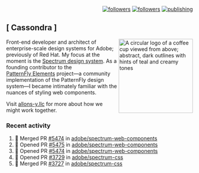 <p align="right"><a rel="me" href="https://front-end.social/@castastrophe">
    <img alt="followers" title="Follow me on Mastodon" src="https://img.shields.io/mastodon/follow/109297102751309835?domain=https%3A%2F%2Ffront-end.social&label=Follow&logo=mastodon&logoColor=white&style=for-the-badge&labelColor=008080&color=006969"/></a>
  <a href="https://codepen.io/castastrophe/">
    <img alt="followers" title="Follow me on CodePen" src="https://img.shields.io/badge/23-1?color=640464&labelColor=7c007c&style=for-the-badge&logo=codepen&label=Follow"/></a>
<a href="https://castastrophe.medium.com/">
    <img alt="publishing" title="View articles on Medium" src="https://img.shields.io/badge/107-1?color=666&labelColor=444&label=subscribe&logo=medium&logoColor=white&style=for-the-badge"/></a>
</p>

## [&nbsp;Cassondra&nbsp;]

<img align="right" src="https://github-production-user-asset-6210df.s3.amazonaws.com/1840295/253016758-ba468774-1cd3-42c2-8f43-947b5eeb5edf.png" height="200" alt="A circular logo of a coffee cup viewed from above; abstract, dark outlines with hints of teal and creamy tones">

Front-end developer and architect of enterprise-scale design systems for Adobe; previously of Red Hat. My focus at the moment is the [Spectrum design system](https://github.com/adobe/spectrum-css). As a founding contributor to the [PatternFly&nbsp;Elements](https://github.com/patternfly/patternfly-elements) project&mdash;a community implementation of the PatternFly design system&mdash;I became intimately familiar with the nuances of styling web components.

Visit [allons-y.llc](http://allons-y.llc/) for more about how we might work together.

### Recent activity

<!--START_SECTION:activity-->
1. 🎉 Merged PR [#5474](https://github.com/adobe/spectrum-web-components/pull/5474) in [adobe/spectrum-web-components](https://github.com/adobe/spectrum-web-components)
2. 💪 Opened PR [#5475](https://github.com/adobe/spectrum-web-components/pull/5475) in [adobe/spectrum-web-components](https://github.com/adobe/spectrum-web-components)
3. 💪 Opened PR [#5474](https://github.com/adobe/spectrum-web-components/pull/5474) in [adobe/spectrum-web-components](https://github.com/adobe/spectrum-web-components)
4. 💪 Opened PR [#3729](https://github.com/adobe/spectrum-css/pull/3729) in [adobe/spectrum-css](https://github.com/adobe/spectrum-css)
5. 🎉 Merged PR [#3727](https://github.com/adobe/spectrum-css/pull/3727) in [adobe/spectrum-css](https://github.com/adobe/spectrum-css)
<!--END_SECTION:activity-->
